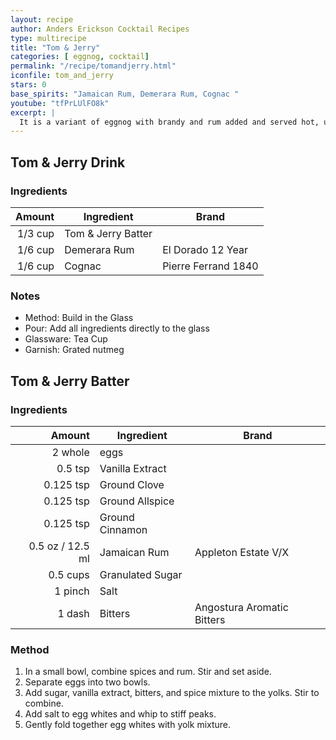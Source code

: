 ```yaml
---
layout: recipe
author: Anders Erickson Cocktail Recipes
type: multirecipe
title: "Tom & Jerry"
categories: [ eggnog, cocktail]
permalink: "/recipe/tomandjerry.html"
iconfile: tom_and_jerry
stars: 0
base_spirits: "Jamaican Rum, Demerara Rum, Cognac "
youtube: "tfPrLUlFO8k"
excerpt: |
  It is a variant of eggnog with brandy and rum added and served hot, usually in a mug or a bowl. Separate eggs.
---
```


<div class="subrecipe" markdown="1">

## Tom & Jerry Drink

### Ingredients

|  Amount | Ingredient         | Brand               |
| ------: | ------------------ | ------------------- |
| 1/3 cup | Tom & Jerry Batter |
| 1/6 cup | Demerara Rum       | El Dorado 12 Year   |
| 1/6 cup | Cognac             | Pierre Ferrand 1840 |

### Notes

- Method: Build in the Glass
- Pour: Add all ingredients directly to the glass
- Glassware: Tea Cup
- Garnish: Grated nutmeg

</div>
<div class="subrecipe" markdown="1">

## Tom & Jerry Batter

### Ingredients

|    Amount | Ingredient       | Brand                      |
| --------: | ---------------- | -------------------------- |
|   2 whole | eggs             |
|   0.5 tsp | Vanilla Extract  |
| 0.125 tsp | Ground Clove     |
| 0.125 tsp | Ground Allspice  |
| 0.125 tsp | Ground Cinnamon  |
|    0.5 oz / 12.5 ml | Jamaican Rum     | Appleton Estate V/X        |
|  0.5 cups | Granulated Sugar |
|   1 pinch | Salt             |
|    1 dash | Bitters          | Angostura Aromatic Bitters |

### Method

1. In a small bowl, combine spices and rum. Stir and set aside.
2. Separate eggs into two bowls.
3. Add sugar, vanilla extract, bitters, and spice mixture to the yolks. Stir to combine.
4. Add salt to egg whites and whip to stiff peaks.
5. Gently fold together egg whites with yolk mixture.

</div>
